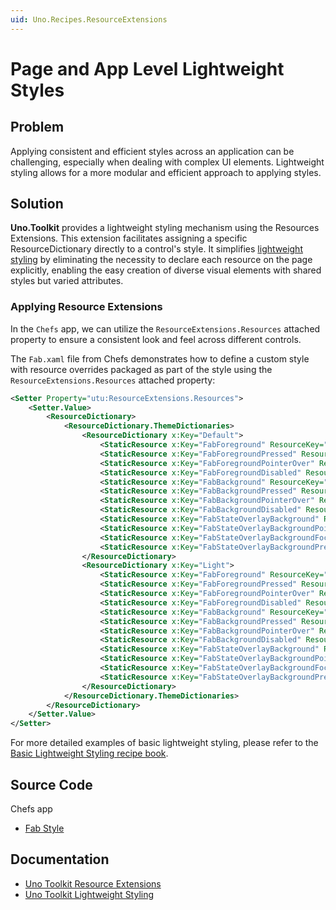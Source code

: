```yaml
---
uid: Uno.Recipes.ResourceExtensions
---
```


# Page and App Level Lightweight Styles

## Problem

Applying consistent and efficient styles across an application can be challenging, especially when dealing with complex UI elements. Lightweight styling allows for a more modular and efficient approach to applying styles.

## Solution

**Uno.Toolkit** provides a lightweight styling mechanism using the Resources Extensions. This extension facilitates assigning a specific ResourceDictionary directly to a control's style. It simplifies [lightweight styling](xref:Toolkit.LightweightStyling) by eliminating the necessity to declare each resource on the page explicitly, enabling the easy creation of diverse visual elements with shared styles but varied attributes.

### Applying Resource Extensions

In the `Chefs` app, we can utilize the `ResourceExtensions.Resources` attached property to ensure a consistent look and feel across different controls.

The `Fab.xaml` file from Chefs demonstrates how to define a custom style with resource overrides packaged as part of the style using the `ResourceExtensions.Resources` attached property:

```xml
<Setter Property="utu:ResourceExtensions.Resources">
    <Setter.Value>
        <ResourceDictionary>
            <ResourceDictionary.ThemeDictionaries>
                <ResourceDictionary x:Key="Default">
                    <StaticResource x:Key="FabForeground" ResourceKey="OnPrimaryBrush" />
                    <StaticResource x:Key="FabForegroundPressed" ResourceKey="OnPrimaryBrush" />
                    <StaticResource x:Key="FabForegroundPointerOver" ResourceKey="OnPrimaryBrush" />
                    <StaticResource x:Key="FabForegroundDisabled" ResourceKey="OnSurfaceDisabledBrush" />
                    <StaticResource x:Key="FabBackground" ResourceKey="PrimaryBrush" />
                    <StaticResource x:Key="FabBackgroundPressed" ResourceKey="PrimaryBrush" />
                    <StaticResource x:Key="FabBackgroundPointerOver" ResourceKey="PrimaryBrush" />
                    <StaticResource x:Key="FabBackgroundDisabled" ResourceKey="SystemControlTransparentBrush" />
                    <StaticResource x:Key="FabStateOverlayBackground" ResourceKey="SystemControlTransparentBrush" />
                    <StaticResource x:Key="FabStateOverlayBackgroundPointerOver" ResourceKey="OnPrimaryHoverBrush" />
                    <StaticResource x:Key="FabStateOverlayBackgroundFocused" ResourceKey="OnPrimaryFocusedBrush" />
                    <StaticResource x:Key="FabStateOverlayBackgroundPressed" ResourceKey="OnPrimaryPressedBrush" />
                </ResourceDictionary>
                <ResourceDictionary x:Key="Light">
                    <StaticResource x:Key="FabForeground" ResourceKey="OnPrimaryBrush" />
                    <StaticResource x:Key="FabForegroundPressed" ResourceKey="OnPrimaryBrush" />
                    <StaticResource x:Key="FabForegroundPointerOver" ResourceKey="OnPrimaryBrush" />
                    <StaticResource x:Key="FabForegroundDisabled" ResourceKey="OnSurfaceDisabledBrush" />
                    <StaticResource x:Key="FabBackground" ResourceKey="PrimaryBrush" />
                    <StaticResource x:Key="FabBackgroundPressed" ResourceKey="PrimaryBrush" />
                    <StaticResource x:Key="FabBackgroundPointerOver" ResourceKey="PrimaryBrush" />
                    <StaticResource x:Key="FabBackgroundDisabled" ResourceKey="SystemControlTransparentBrush" />
                    <StaticResource x:Key="FabStateOverlayBackground" ResourceKey="SystemControlTransparentBrush" />
                    <StaticResource x:Key="FabStateOverlayBackgroundPointerOver" ResourceKey="OnPrimaryHoverBrush" />
                    <StaticResource x:Key="FabStateOverlayBackgroundFocused" ResourceKey="OnPrimaryFocusedBrush" />
                    <StaticResource x:Key="FabStateOverlayBackgroundPressed" ResourceKey="OnPrimaryPressedBrush" />
                </ResourceDictionary>
            </ResourceDictionary.ThemeDictionaries>
        </ResourceDictionary>
    </Setter.Value>
</Setter>
```

For more detailed examples of basic lightweight styling, please refer to the [Basic Lightweight Styling recipe book](xref:Uno.Recipes.LightweightStyling).

## Source Code

Chefs app

- [Fab Style](https://github.com/unoplatform/uno.chefs/blob/139edc9eab65b322e219efb7572583551c40ad32/Chefs/Styles/Button.xaml#L45-L80)

## Documentation

- [Uno Toolkit Resource Extensions](xref:Toolkit.Helpers.ResourceExtensions)
- [Uno Toolkit Lightweight Styling](xref:Toolkit.LightweightStyling)